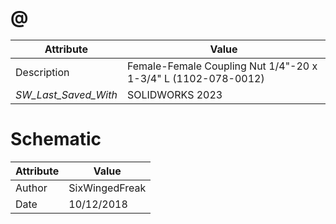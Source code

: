 # @
| Attribute | Value |
| ---  | ---     |
| Description | Female-Female Coupling Nut 1/4&quot;-20 x 1-3/4&quot; L (1102-078-0012) |
| _SW_Last_Saved_With_ | SOLIDWORKS 2023 |
# Schematic
| Attribute | Value |
| ---  | ---     |
| Author | SixWingedFreak |
| Date | 10/12/2018 |
